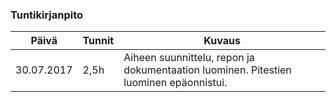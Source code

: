 ### Tuntikirjanpito
Päivä | Tunnit | Kuvaus
--------------- | ----- | ------
30.07.2017 | 2,5h | Aiheen suunnittelu, repon ja dokumentaation luominen. Pitestien luominen epäonnistui.
